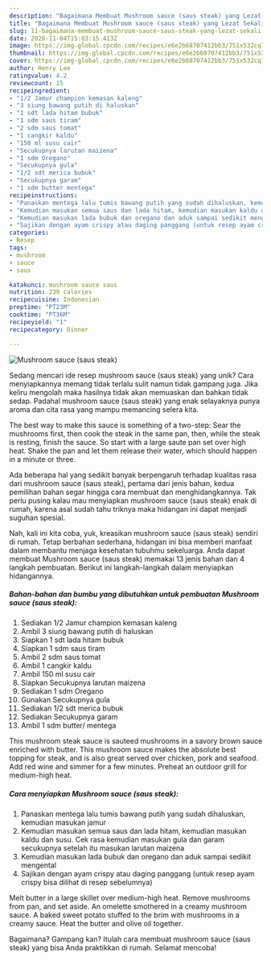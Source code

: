 ```yaml
---
description: "Bagaimana Membuat Mushroom sauce (saus steak) yang Lezat Sekali"
title: "Bagaimana Membuat Mushroom sauce (saus steak) yang Lezat Sekali"
slug: 11-bagaimana-membuat-mushroom-sauce-saus-steak-yang-lezat-sekali
date: 2020-11-04T15:03:15.413Z
image: https://img-global.cpcdn.com/recipes/e6e2b68707412bb3/751x532cq70/mushroom-sauce-saus-steak-foto-resep-utama.jpg
thumbnail: https://img-global.cpcdn.com/recipes/e6e2b68707412bb3/751x532cq70/mushroom-sauce-saus-steak-foto-resep-utama.jpg
cover: https://img-global.cpcdn.com/recipes/e6e2b68707412bb3/751x532cq70/mushroom-sauce-saus-steak-foto-resep-utama.jpg
author: Henry Lee
ratingvalue: 4.2
reviewcount: 15
recipeingredient:
- "1/2 Jamur champion kemasan kaleng"
- "3 siung bawang putih di haluskan"
- "1 sdt lada hitam bubuk"
- "1 sdm saus tiram"
- "2 sdm saus tomat"
- "1 cangkir kaldu"
- "150 ml susu cair"
- "Secukupnya larutan maizena"
- "1 sdm Oregano"
- "Secukupnya gula"
- "1/2 sdt merica bubuk"
- "Secukupnya garam"
- "1 sdm butter mentega"
recipeinstructions:
- "Panaskan mentega lalu tumis bawang putih yang sudah dihaluskan, kemudian masukan jamur"
- "Kemudian masukan semua saus dan lada hitam, kemudian masukan kaldu dan susu. Cek rasa kemudian masukan gula dan garam secukupnya setelah itu masukan larutan maizena"
- "Kemudian masukan lada bubuk dan oregano dan aduk sampai sedikit mengental"
- "Sajikan dengan ayam crispy atau daging panggang (untuk resep ayam crispy bisa dilihat di resep sebelumnya)"
categories:
- Resep
tags:
- mushroom
- sauce
- saus

katakunci: mushroom sauce saus 
nutrition: 239 calories
recipecuisine: Indonesian
preptime: "PT23M"
cooktime: "PT36M"
recipeyield: "1"
recipecategory: Dinner

---
```



![Mushroom sauce (saus steak)](https://img-global.cpcdn.com/recipes/e6e2b68707412bb3/751x532cq70/mushroom-sauce-saus-steak-foto-resep-utama.jpg)

Sedang mencari ide resep mushroom sauce (saus steak) yang unik? Cara menyiapkannya memang tidak terlalu sulit namun tidak gampang juga. Jika keliru mengolah maka hasilnya tidak akan memuaskan dan bahkan tidak sedap. Padahal mushroom sauce (saus steak) yang enak selayaknya punya aroma dan cita rasa yang mampu memancing selera kita.

The best way to make this sauce is something of a two-step: Sear the mushrooms first, then cook the steak in the same pan, then, while the steak is resting, finish the sauce. So start with a large saute pan set over high heat. Shake the pan and let them release their water, which should happen in a minute or three.

Ada beberapa hal yang sedikit banyak berpengaruh terhadap kualitas rasa dari mushroom sauce (saus steak), pertama dari jenis bahan, kedua pemilihan bahan segar hingga cara membuat dan menghidangkannya. Tak perlu pusing kalau mau menyiapkan mushroom sauce (saus steak) enak di rumah, karena asal sudah tahu triknya maka hidangan ini dapat menjadi suguhan spesial.


Nah, kali ini kita coba, yuk, kreasikan mushroom sauce (saus steak) sendiri di rumah. Tetap berbahan sederhana, hidangan ini bisa memberi manfaat dalam membantu menjaga kesehatan tubuhmu sekeluarga. Anda dapat membuat Mushroom sauce (saus steak) memakai 13 jenis bahan dan 4 langkah pembuatan. Berikut ini langkah-langkah dalam menyiapkan hidangannya.

<!--inarticleads1-->

##### Bahan-bahan dan bumbu yang dibutuhkan untuk pembuatan Mushroom sauce (saus steak):

1. Sediakan 1/2 Jamur champion kemasan kaleng
1. Ambil 3 siung bawang putih di haluskan
1. Siapkan 1 sdt lada hitam bubuk
1. Siapkan 1 sdm saus tiram
1. Ambil 2 sdm saus tomat
1. Ambil 1 cangkir kaldu
1. Ambil 150 ml susu cair
1. Siapkan Secukupnya larutan maizena
1. Sediakan 1 sdm Oregano
1. Gunakan Secukupnya gula
1. Sediakan 1/2 sdt merica bubuk
1. Sediakan Secukupnya garam
1. Ambil 1 sdm butter/ mentega


This mushroom steak sauce is sauteed mushrooms in a savory brown sauce enriched with butter. This mushroom sauce makes the absolute best topping for steak, and is also great served over chicken, pork and seafood. Add red wine and simmer for a few minutes. Preheat an outdoor grill for medium-high heat. 

<!--inarticleads2-->

##### Cara menyiapkan Mushroom sauce (saus steak):

1. Panaskan mentega lalu tumis bawang putih yang sudah dihaluskan, kemudian masukan jamur
1. Kemudian masukan semua saus dan lada hitam, kemudian masukan kaldu dan susu. Cek rasa kemudian masukan gula dan garam secukupnya setelah itu masukan larutan maizena
1. Kemudian masukan lada bubuk dan oregano dan aduk sampai sedikit mengental
1. Sajikan dengan ayam crispy atau daging panggang (untuk resep ayam crispy bisa dilihat di resep sebelumnya)


Melt butter in a large skillet over medium-high heat. Remove mushrooms from pan, and set aside. An omelette smothered in a creamy mushroom sauce. A baked sweet potato stuffed to the brim with mushrooms in a creamy sauce. Heat the butter and olive oil together. 

Bagaimana? Gampang kan? Itulah cara membuat mushroom sauce (saus steak) yang bisa Anda praktikkan di rumah. Selamat mencoba!

